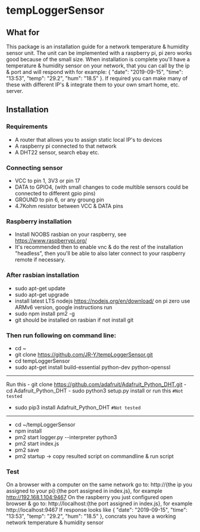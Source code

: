 # tempLoggerSensor

## What for
This package is an installation guide for a network temperature & humidity sensor unit. 
The unit can be implemented with a raspberry pi, pi zero works good because of the small size.
When installation is complete you'll have a temperature & humidity sensor on your network, that you can call by the ip & port and will respond with for example: { "date": "2019-09-15", "time": "13:53", "temp": "29.2", "hum": "18.5" }.
If required you can make many of these with different IP's & integrate them to your own smart home, etc. server.

## Installation

### Requirements
- A router that allows you to assign static local IP's to devices
- A raspberry pi connected to that network
- A DHT22 sensor, search ebay etc.

### Connecting sensor
- VCC to pin 1, 3V3 or pin 17
- DATA to GPIO4, (with small changes to code multible sensors could be connected to different gpio pins)
- GROUND to pin 6, or any groung pin
- 4.7Kohm resistor between VCC & DATA pins

### Raspberry installation
- Install NOOBS rasbian on your raspberry, see https://www.raspberrypi.org/
- It's recommended then to enable vnc & do the rest of the installation "headless", then you'll be able to also later connect to your raspberry remote if necessary.

### After rasbian installation
- sudo apt-get update
- sudo apt-get upgrade
- install latest LTS nodejs https://nodejs.org/en/download/ on pi zero use ARMv6 version, google instructions
run
- sudo npm install pm2 -g
- git should be installed on rasbian if not install git

### Then run following on command line:
- cd ~
- git clone https://github.com/JR-Y/tempLoggerSensor.git
- cd tempLoggerSensor
- sudo apt-get install build-essential python-dev python-openssl
--------------------------------------------------------------------
Run this
    - git clone https://github.com/adafruit/Adafruit_Python_DHT.git
    - cd Adafruit_Python_DHT
    - sudo python3 setup.py install
or run this `#Not tested`
- sudo pip3 install Adafruit_Python_DHT `#Not tested`
--------------------------------------------------------------------
- cd ~/tempLoggerSensor
- npm install
- pm2 start logger.py --interpreter python3
- pm2 start index.js
- pm2 save
- pm2 startup
-> copy resulted script on commandline & run script

### Test
On a browser with a computer on the same network go to: http://{the ip you assigned to your pi}:{the port assigned in index.js}, for example http://192.168.1.104:9467
On the raspberry you just configured open browser & go to: http://localhost:{the port assigned in index.js}, for example http://localhost:9467
If response looks like { "date": "2019-09-15", "time": "13:53", "temp": "29.2", "hum": "18.5" }, concrats you have a working network temperature & humidity sensor